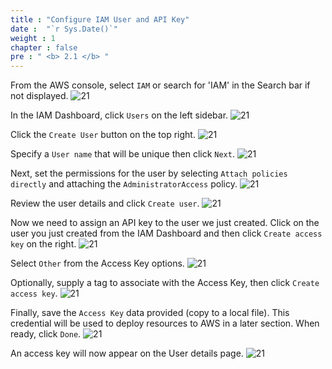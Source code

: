 ```yaml
---
title : "Configure IAM User and API Key"
date :  "`r Sys.Date()`" 
weight : 1
chapter : false
pre : " <b> 2.1 </b> "
---
```



From the AWS console, select `IAM` or search for 'IAM' in the Search bar if not displayed. ![21][1]

In the IAM Dashboard, click `Users` on the left sidebar. ![21][2]

Click the `Create User` button on the top right. ![21][3]

Specify a `User name` that will be unique then click `Next`. ![21][4]

Next, set the permissions for the user by selecting `Attach policies directly` and attaching the `AdministratorAccess` policy. ![21][5]

Review the user details and click `Create user`. ![21][6]

Now we need to assign an API key to the user we just created. Click on the user you just created from the IAM Dashboard and then click `Create access key` on the right. ![21][7]

Select `Other` from the Access Key options. ![21][8]

Optionally, supply a tag to associate with the Access Key, then click `Create access key`. ![21][9]

Finally, save the `Access Key` data provided (copy to a local file). This credential will be used to deploy resources to AWS in a later section. When ready, click `Done`. ![21][10]

An access key will now appear on the User details page. ![21][11]

[1]: /ws02/images/2/21/1.png?featherlight=false&width=50pc
[2]: /ws02/images/2/21/2.png?featherlight=false&width=50pc
[3]: /ws02/images/2/21/3.png?featherlight=false&width=50pc
[4]: /ws02/images/2/21/4.png?featherlight=false&width=50pc
[5]: /ws02/images/2/21/5.png?featherlight=false&width=50pc
[6]: /ws02/images/2/21/6.png?featherlight=false&width=50pc
[7]: /ws02/images/2/21/7.png?featherlight=false&width=50pc
[8]: /ws02/images/2/21/8.png?featherlight=false&width=50pc
[9]: /ws02/images/2/21/9.png?featherlight=false&width=50pc
[10]: /ws02/images/2/21/10.png?featherlight=false&width=50pc
[11]: /ws02/images/2/21/11.png?featherlight=false&width=50pc